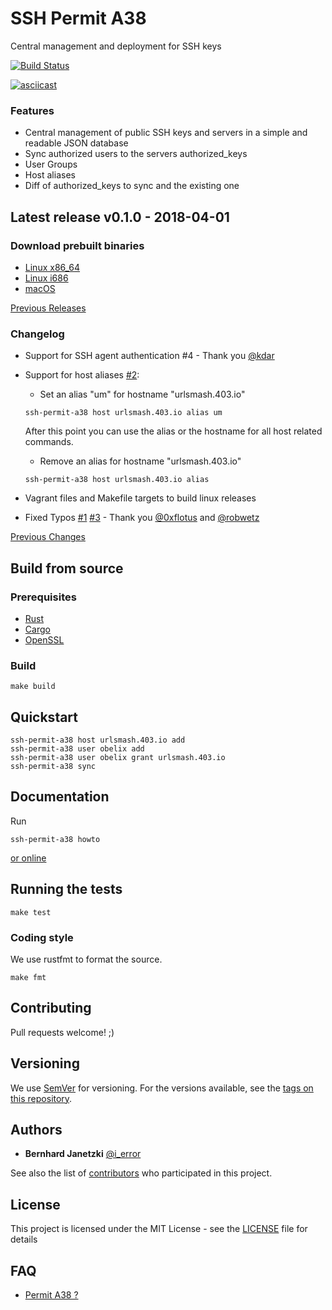 # SSH Permit A38

Central management and deployment for SSH keys

[![Build Status](https://travis-ci.org/ierror/ssh-permit-a38.svg?branch=master)](https://travis-ci.org/ierror/ssh-permit-a38)

[![asciicast](https://asciinema.org/a/GyIB6XZj7Sotp9ZCekaQcLdDa.png)](https://asciinema.org/a/GyIB6XZj7Sotp9ZCekaQcLdDa)

### Features

* Central management of public SSH keys and servers in a simple and readable JSON database  
* Sync authorized users to the servers authorized_keys
* User Groups
* Host aliases
* Diff of authorized_keys to sync and the existing one

## Latest release v0.1.0 - 2018-04-01

### Download prebuilt binaries 

* [Linux x86_64](https://github.com/ierror/ssh-permit-a38/releases/download/v0.1.0/ssh-permit-a38-v0.1.0-x86_64-unknown-linux-gnu.zip)
* [Linux i686](https://github.com/ierror/ssh-permit-a38/releases/download/v0.1.0/ssh-permit-a38-v0.1.0-i686-unknown-linux-gnu.zip)
* [macOS](https://github.com/ierror/ssh-permit-a38/releases/download/v0.1.0/ssh-permit-a38-v0.1.0-x86_64-apple-darwin.zip)

[Previous Releases](https://github.com/ierror/ssh-permit-a38/releases)

### Changelog 

- Support for SSH agent authentication #4 - Thank you [@kdar](https://github.com/kdar)

- Support for host aliases [#2](https://github.com/ierror/ssh-permit-a38/issues/2): 

    - Set an alias "um" for hostname "urlsmash.403.io" 
    ```
    ssh-permit-a38 host urlsmash.403.io alias um
    ```

    After this point you can use the alias or the hostname for all host related commands.

    - Remove an alias for hostname "urlsmash.403.io" 
    ```
    ssh-permit-a38 host urlsmash.403.io alias
    ```
    
- Vagrant files and Makefile targets to build linux releases

- Fixed Typos [#1](https://github.com/ierror/ssh-permit-a38/issues/1) [#3](https://github.com/ierror/ssh-permit-a38/issues/3) - Thank you [@0xflotus](https://github.com/0xflotus) and [@robwetz](https://github.com/robwetz)

[Previous Changes](https://github.com/ierror/ssh-permit-a38/blob/master/CHANGELOG.md)

## Build from source

### Prerequisites

* [Rust](https://www.rust-lang.org/)
* [Cargo](https://doc.rust-lang.org/cargo/)
* [OpenSSL](https://www.openssl.org/)

### Build

```
make build
```

## Quickstart

```
ssh-permit-a38 host urlsmash.403.io add
ssh-permit-a38 user obelix add
ssh-permit-a38 user obelix grant urlsmash.403.io 
ssh-permit-a38 sync
```

## Documentation

Run

```
ssh-permit-a38 howto
```

[or online](https://github.com/ierror/ssh-permit-a38/blob/master/examples/commands.md) 

## Running the tests

```
make test
```

### Coding style

We use rustfmt to format the source.

```
make fmt
```

## Contributing

Pull requests welcome! ;) 

## Versioning

We use [SemVer](http://semver.org/) for versioning. For the versions available, see the [tags on this repository](https://github.com/ierror/ssh-permit-a38/tags). 

## Authors

* **Bernhard Janetzki** [@i_error](https://twitter.com/i_error)

See also the list of [contributors](https://github.com/ierror/ssh-permit-a38/contributors) who participated in this project.

## License

This project is licensed under the MIT License - see the [LICENSE](LICENSE) file for details

## FAQ

* [Permit A38 ?](https://www.youtube.com/watch?v=GI5kwSap9Ug) 
